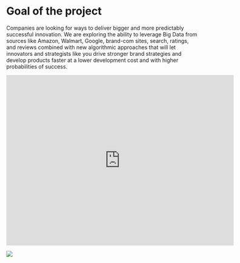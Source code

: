 # Goal of the project

Companies are looking for ways to deliver bigger and more predictably successful innovation.  We are exploring the ability to leverage Big Data from sources like Amazon, Walmart, Google, brand-com sites, search, ratings, and reviews combined with new algorithmic approaches that will let innovators and strategists like you drive stronger brand strategies and develop products faster at a lower development cost and with higher probabilities of success.

<iframe width="600" height="450" src="https://datastudio.google.com/embed/reporting/50a548df-9f78-4314-8f26-dccbb08f892b/page/6zXD" frameborder="0" style="border:0" allowfullscreen>
</iframe>

![](/demo.png)
